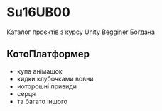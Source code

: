 # Su16UB00

Каталог проєктів з курсу Unity Begginer Богдана

## КотоПлатформер
- купа анімашок
- кидки клубочками вовни
- иоторошні привиди
- серця
- та багато іншого
